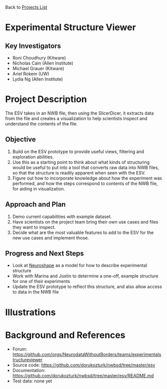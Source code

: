 Back to [Projects List](../../README.md#ProjectsList)

# Experimental Structure Viewer

## Key Investigators

- Roni Choudhury (Kitware)
- Nicholas Cain (Allen Institute)
- Michael Grauer (Kitware)
- Ariel Rokem (UW)
- Lydia Ng (Allen Institute)

# Project Description

The ESV takes in an NWB file, then using the SlicerDicer, it extracts data from the file and creates a visualization to help scientists inspect and understand the contents of the file.

## Objective

1. Build on the ESV prototype to provide useful views, filtering and exploration abilities.
1. Use this as a starting point to think about what kinds of structuring would be useful to put into a tool that converts raw data into NWB files, so that the structure is readily apparent when seen with the ESV.
1. Figure out how to incorporate knowledge about how the experiment was performed, and how the steps correspond to contents of the NWB file, for aiding in visualization.

## Approach and Plan

1. Demo current capabilities with example dataset.
1. Have scientists on the project team bring their own use cases and files they want to inspect.
1. Decide what are the most valuable features to add to the ESV for the new use cases and implement those.

## Progress and Next Steps

- Look at [Neuroshape](https://github.com/INCF/neuroshapes/blob/master/provpatterns/assets/wholecellpatchclamp-recording-prov-template.svg) as a model for how to describe experimental structure
- Work with Marina and Justin to determine a one-off, example structure for one of their experiments
- Update the ESV prototype to reflect this structure, and also allow access to data in the NWB file

# Illustrations

<!--Add pictures and links to videos that demonstrate what has been accomplished.-->

<!--![Description of picture](Example2.jpg)-->

<!--![Some more images](Example2.jpg)-->

# Background and References

<!--Use this space for information that may help people better understand your project, like links to papers, source code, or data.-->

- Forum: https://github.com/orgs/NeurodataWithoutBorders/teams/experimentalstructureviewer
- Source code: https://github.com/dorukozturk/nwbsd/tree/master/esv
- Documentation: https://github.com/dorukozturk/nwbsd/tree/master/esv/README.md
- Test data: none yet
